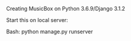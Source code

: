 Creating MusicBox on Python 3.6.9/Django 3.1.2

Start this on local server:

Bash: python manage.py runserver